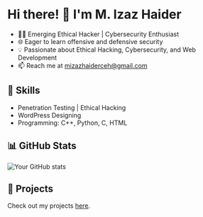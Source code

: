 # Hi there! 👋 I'm M. Izaz Haider

- 👨‍💻 Emerging Ethical Hacker | Cybersecurity Enthusiast
- 🌐 Eager to learn offensive and defensive security
- 💡 Passionate about Ethical Hacking, Cybersecurity, and Web Development
- 📫 Reach me at mizazhaiderceh@gmail.com

## 🌟 Skills
- Penetration Testing | Ethical Hacking
- WordPress Designing
- Programming: C++, Python, C, HTML

## 📊 GitHub Stats
![Your GitHub stats](https://github-readme-stats.vercel.app/api?username=mizazhaider-ceh&show_icons=true&theme=dark)

## 📌 Projects
Check out my projects [here](https://github.com/mizazhaider-ceh?tab=repositories).
